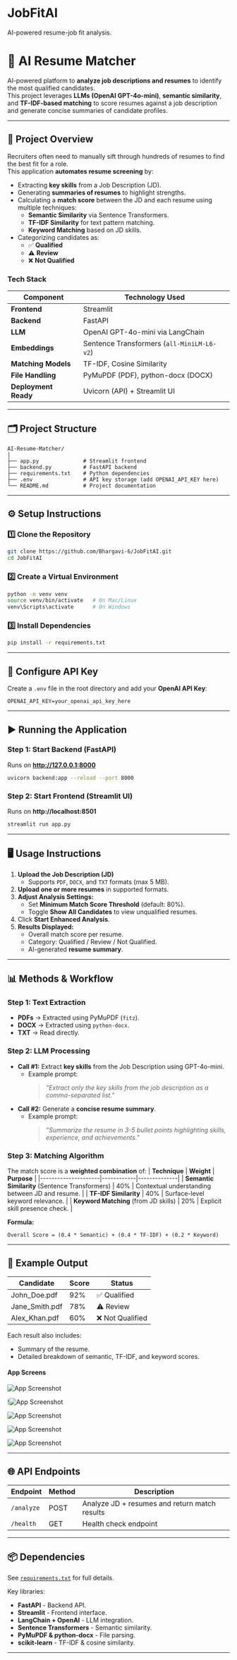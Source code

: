 # JobFitAI
AI-powered resume-job fit analysis.


# 📄 AI Resume Matcher  

AI-powered platform to **analyze job descriptions and resumes** to identify the most qualified candidates.  
This project leverages **LLMs (OpenAI GPT-4o-mini)**, **semantic similarity**, and **TF-IDF-based matching** to score resumes against a job description and generate concise summaries of candidate profiles.

---

## 🚀 Project Overview  

Recruiters often need to manually sift through hundreds of resumes to find the best fit for a role.  
This application **automates resume screening** by:  

- Extracting **key skills** from a Job Description (JD).  
- Generating **summaries of resumes** to highlight strengths.  
- Calculating a **match score** between the JD and each resume using multiple techniques:  
  - **Semantic Similarity** via Sentence Transformers.  
  - **TF-IDF Similarity** for text pattern matching.  
  - **Keyword Matching** based on JD skills.  
- Categorizing candidates as:
  - ✅ **Qualified**
  - ⚠️ **Review**
  - ❌ **Not Qualified**

### Tech Stack
| **Component**        | **Technology Used**           |
|-----------------------|-------------------------------|
| **Frontend**         | Streamlit                     |
| **Backend**          | FastAPI                       |
| **LLM**              | OpenAI GPT-4o-mini via LangChain |
| **Embeddings**       | Sentence Transformers (`all-MiniLM-L6-v2`) |
| **Matching Models**  | TF-IDF, Cosine Similarity     |
| **File Handling**    | PyMuPDF (PDF), python-docx (DOCX) |
| **Deployment Ready** | Uvicorn (API) + Streamlit UI |

---

## 🗂 Project Structure
```
AI-Resume-Matcher/
│
├── app.py              # Streamlit frontend
├── backend.py          # FastAPI backend
├── requirements.txt    # Python dependencies
├── .env                # API key storage (add OPENAI_API_KEY here)
└── README.md           # Project documentation
```

---

## ⚙️ Setup Instructions  

### **1️⃣ Clone the Repository**
```bash
git clone https://github.com/Bhargavi-6/JobFitAI.git
cd JobFitAI
```

### **2️⃣ Create a Virtual Environment**
```bash
python -m venv venv
source venv/bin/activate   # On Mac/Linux
venv\Scripts\activate      # On Windows
```

### **3️⃣ Install Dependencies**
```bash
pip install -r requirements.txt
```

---

## 🔑 Configure API Key  
Create a `.env` file in the root directory and add your **OpenAI API Key**:

```env
OPENAI_API_KEY=your_openai_api_key_here
```

---

## ▶️ Running the Application  

### **Step 1: Start Backend (FastAPI)**
Runs on **http://127.0.0.1:8000**  
```bash
uvicorn backend:app --reload --port 8000
```

### **Step 2: Start Frontend (Streamlit UI)**
Runs on **http://localhost:8501**  
```bash
streamlit run app.py
```

---

## 🖥 Usage Instructions

1. **Upload the Job Description (JD)**  
   - Supports `PDF`, `DOCX`, and `TXT` formats (max 5 MB).  
2. **Upload one or more resumes** in supported formats.  
3. **Adjust Analysis Settings:**
   - Set **Minimum Match Score Threshold** (default: 80%).  
   - Toggle **Show All Candidates** to view unqualified resumes.  
4. Click **Start Enhanced Analysis**.  
5. **Results Displayed:**
   - Overall match score per resume.  
   - Category: Qualified / Review / Not Qualified.  
   - AI-generated **resume summary**.  

---

## 📊 Methods & Workflow

### **Step 1: Text Extraction**
- **PDFs** → Extracted using PyMuPDF (`fitz`).  
- **DOCX** → Extracted using `python-docx`.  
- **TXT** → Read directly.

### **Step 2: LLM Processing**
- **Call #1:** Extract **key skills** from the Job Description using GPT-4o-mini.  
  - Example prompt:
    > *"Extract only the key skills from the job description as a comma-separated list."*
- **Call #2:** Generate a **concise resume summary**.  
  - Example prompt:
    > *"Summarize the resume in 3-5 bullet points highlighting skills, experience, and achievements."*

### **Step 3: Matching Algorithm**
The match score is a **weighted combination** of:
| **Technique**      | **Weight** | **Purpose** |
|---------------------|------------|--------------|
| **Semantic Similarity** (Sentence Transformers) | 40% | Contextual understanding between JD and resume. |
| **TF-IDF Similarity** | 40% | Surface-level keyword relevance. |
| **Keyword Matching** (from JD skills) | 20% | Explicit skill presence check. |

**Formula:**  
```
Overall Score = (0.4 * Semantic) + (0.4 * TF-IDF) + (0.2 * Keyword)
```

---

## 🧪 Example Output

| **Candidate** | **Score** | **Status** |
|---------------|-----------|------------|
| John_Doe.pdf  | 92%       | ✅ Qualified |
| Jane_Smith.pdf| 78%       | ⚠️ Review |
| Alex_Khan.pdf | 60%       | ❌ Not Qualified |

Each result also includes:
- Summary of the resume.
- Detailed breakdown of semantic, TF-IDF, and keyword scores.

#### App Screens

![App Screenshot](https://github.com/Bhargavi-6/JobFitAI/blob/main/images/image-1.png?raw=true)

!![App Screenshot](https://github.com/Bhargavi-6/JobFitAI/blob/main/images/image-2.png?raw=true)

![App Screenshot](https://github.com/Bhargavi-6/JobFitAI/blob/main/images/image-3.png?raw=true)

![App Screenshot](https://github.com/Bhargavi-6/JobFitAI/blob/main/images/image-4.png?raw=true)

![App Screenshot](https://github.com/Bhargavi-6/JobFitAI/blob/main/images/image-5.png?raw=true)

---

## 🌐 API Endpoints  

| **Endpoint**      | **Method** | **Description** |
|--------------------|------------|-----------------|
| `/analyze`         | POST       | Analyze JD + resumes and return match results |
| `/health`          | GET        | Health check endpoint |

---

## 📦 Dependencies
See [`requirements.txt`](requirements.txt) for full details.

Key libraries:
- **FastAPI** - Backend API.
- **Streamlit** - Frontend interface.
- **LangChain + OpenAI** - LLM integration.
- **Sentence Transformers** - Semantic similarity.
- **PyMuPDF & python-docx** - File parsing.
- **scikit-learn** - TF-IDF & cosine similarity.

---


